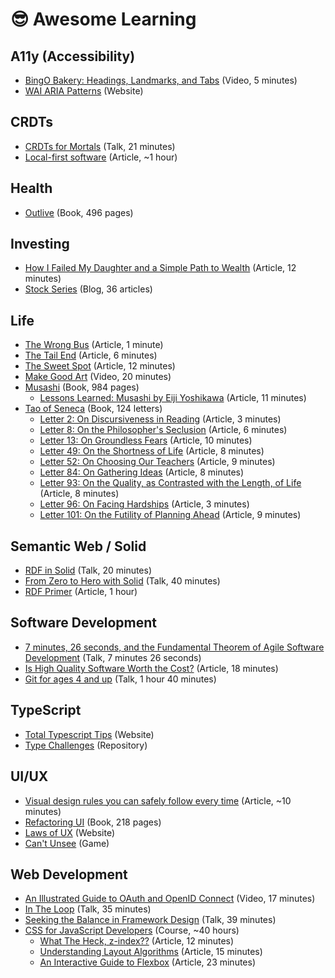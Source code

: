 # 😎 Awesome Learning

## A11y (Accessibility)

- [BingO Bakery: Headings, Landmarks, and Tabs](https://www.youtube.com/watch?v=HE2R86EZPMA) (Video, 5 minutes)
- [WAI ARIA Patterns](https://www.w3.org/WAI/ARIA/apg/patterns/) (Website)

## CRDTs

- [CRDTs for Mortals](https://www.youtube.com/watch?v=DEcwa68f-jY) (Talk, 21 minutes)
- [Local-first software](https://www.inkandswitch.com/local-first/) (Article, ~1 hour)

## Health

- [Outlive](https://peterattiamd.com/outlive/) (Book, 496 pages)

## Investing

- [How I Failed My Daughter and a Simple Path to Wealth](https://jlcollinsnh.com/2011/06/08/how-i-failed-my-daughter-and-a-simple-path-to-wealth/) (Article, 12 minutes)
- [Stock Series](https://jlcollinsnh.com/stock-series/) (Blog, 36 articles)

## Life

- [The Wrong Bus](https://seths.blog/2018/08/the-wrong-bus/) (Article, 1 minute)
- [The Tail End](https://waitbutwhy.com/2015/12/the-tail-end.html) (Article, 6 minutes)
- [The Sweet Spot](https://www.mrmoneymustache.com/2020/08/04/the-sweet-spot/) (Article, 12 minutes)
- [Make Good Art](https://www.youtube.com/watch?v=plWexCID-kA) (Video, 20 minutes)
- [Musashi](https://en.wikipedia.org/wiki/Musashi_(novel)) (Book, 984 pages)
    - [Lessons Learned: Musashi by Eiji Yoshikawa](https://noeldemartin.com/blog/lessons-learned-musashi-by-eiji-yoshikawa) (Article, 11 minutes)
- [Tao of Seneca](https://tim.blog/2017/07/06/tao-of-seneca/) (Book, 124 letters)
    - [Letter 2: On Discursiveness in Reading](https://en.wikisource.org/wiki/Moral_letters_to_Lucilius/Letter_2) (Article, 3 minutes)
    - [Letter 8: On the Philosopher's Seclusion](https://en.wikisource.org/wiki/Moral_letters_to_Lucilius/Letter_8) (Article, 6 minutes)
    - [Letter 13: On Groundless Fears](https://en.wikisource.org/wiki/Moral_letters_to_Lucilius/Letter_13) (Article, 10 minutes)
    - [Letter 49: On the Shortness of Life](https://en.wikisource.org/wiki/Moral_letters_to_Lucilius/Letter_49) (Article, 8 minutes)
    - [Letter 52: On Choosing Our Teachers](https://en.wikisource.org/wiki/Moral_letters_to_Lucilius/Letter_52) (Article, 9 minutes)
    - [Letter 84: On Gathering Ideas](https://en.wikisource.org/wiki/Moral_letters_to_Lucilius/Letter_84) (Article, 8 minutes)
    - [Letter 93: On the Quality, as Contrasted with the Length, of Life](https://en.wikisource.org/wiki/Moral_letters_to_Lucilius/Letter_93) (Article, 8 minutes)
    - [Letter 96: On Facing Hardships](https://en.wikisource.org/wiki/Moral_letters_to_Lucilius/Letter_96) (Article, 3 minutes)
    - [Letter 101: On the Futility of Planning Ahead](https://en.wikisource.org/wiki/Moral_letters_to_Lucilius/Letter_101) (Article, 9 minutes)

## Semantic Web / Solid

- [RDF in Solid](https://youtu.be/FEPabu0_3z0?si=EPEHOnakEb9s0dWs&t=966) (Talk, 20 minutes)
- [From Zero to Hero with Solid](https://www.youtube.com/watch?v=kPzhykRVDuI) (Talk, 40 minutes)
- [RDF Primer](https://www.w3.org/TR/rdf-primer/) (Article, 1 hour)

## Software Development

- [7 minutes, 26 seconds, and the Fundamental Theorem of Agile Software Development](https://www.youtube.com/watch?v=WSes_PexXcA) (Talk, 7 minutes 26 seconds)
- [Is High Quality Software Worth the Cost?](https://www.martinfowler.com/articles/is-quality-worth-cost.html) (Article, 18 minutes)
- [Git for ages 4 and up](https://www.youtube.com/watch?v=1ffBJ4sVUb4) (Talk, 1 hour 40 minutes)

## TypeScript

- [Total Typescript Tips](https://www.totaltypescript.com/tips) (Website)
- [Type Challenges](https://github.com/type-challenges/type-challenges) (Repository)

## UI/UX

- [Visual design rules you can safely follow every time](https://anthonyhobday.com/sideprojects/saferules/) (Article, ~10 minutes)
- [Refactoring UI](https://www.refactoringui.com/) (Book, 218 pages)
- [Laws of UX](https://lawsofux.com/) (Website)
- [Can't Unsee](https://cantunsee.space/) (Game)

## Web Development

- [An Illustrated Guide to OAuth and OpenID Connect](https://www.youtube.com/watch?v=t18YB3xDfXI) (Video, 17 minutes)
- [In The Loop](https://www.youtube.com/watch?v=cCOL7MC4Pl0) (Talk, 35 minutes)
- [Seeking the Balance in Framework Design](https://www.youtube.com/watch?v=ANtSWq-zI0s) (Talk, 39 minutes)
- [CSS for JavaScript Developers](https://css-for-js.dev/) (Course, ~40 hours)
    - [What The Heck, z-index??](https://www.joshwcomeau.com/css/stacking-contexts/) (Article, 12 minutes)
    - [Understanding Layout Algorithms](https://www.joshwcomeau.com/css/understanding-layout-algorithms/) (Article, 15 minutes)
    - [An Interactive Guide to Flexbox](https://www.joshwcomeau.com/css/interactive-guide-to-flexbox/) (Article, 23 minutes)
